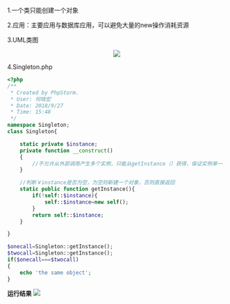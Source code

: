 ﻿1.一个类只能创建一个对象

2.应用：主要应用与数据库应用，可以避免大量的new操作消耗资源

3.UML类图
<div align=center>
<img src=https://img-blog.csdn.net/20180927160339313?/text/aHR0cHM6Ly9ibG9nLmNzZG4ubmV0L3NodXhuaHM=/font/5a6L5L2T/fontsize/400/fill/I0JBQkFCMA==/dissolve/70>
</div>


4.Singleton.php
```php
<?php
/**
 * Created by PhpStorm.
 * User: 何晓宏
 * Date: 2018/9/27
 * Time: 15:48
 */
namespace Singleton;
class Singleton{

    static private $instance;
    private function __construct()
    {
        //不允许从外部调用产生多个实例，只能从getInstance（）获得，保证实例单一
    }

    //判断￥instance是否为空，为空则新建一个对象，否则直接返回
    static public function getInstance(){
        if(!self::$instance){
            self::$instance=new self();
        }
        return self::$instance;
    }

}

$onecall=Singleton::getInstance();
$twocall=Singleton::getInstance();
if($onecall===$twocall)
{
    echo 'the same object';
}

```
**运行结果**
![](https://img-blog.csdn.net/20180927160714528?/text/aHR0cHM6Ly9ibG9nLmNzZG4ubmV0L3NodXhuaHM=/font/5a6L5L2T/fontsize/400/fill/I0JBQkFCMA==/dissolve/70)



